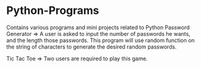 # Python-Programs
Contains various programs and mini projects related to Python
Password Generator => A user is asked to input the number of passwords he wants, and the length those passwords. 
                      This program will use random function on the string of characters to generate the desired random passwords.
                      
Tic Tac Toe => Two users are required to play this game.                     

